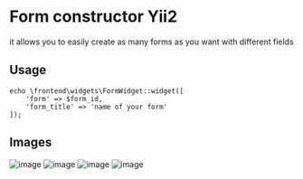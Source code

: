 # Form constructor Yii2
it allows you to easily create as many forms as you want with different fields

## Usage
```
echo \frontend\widgets\FormWidget::widget([
    'form' => $form_id,
    'form_title' => 'name of your form'
]);
```

## Images
![image](https://user-images.githubusercontent.com/68379812/87668149-44a4b480-c774-11ea-8fe3-205fea0a667c.png)
![image](https://user-images.githubusercontent.com/68379812/87668646-1ffd0c80-c775-11ea-9e35-9580755ced51.png)
![image](https://user-images.githubusercontent.com/68379812/87668332-951c1200-c774-11ea-9537-98d362091041.png)
![image](https://user-images.githubusercontent.com/68379812/87668379-a8c77880-c774-11ea-848c-46f16cc48234.png)
